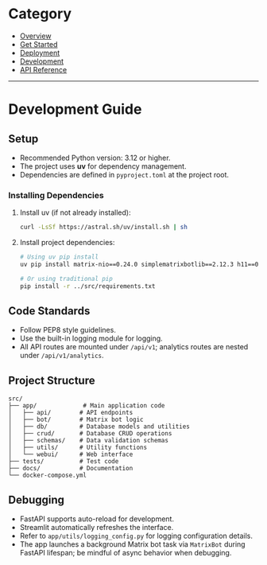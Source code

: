 # Category
* [Overview](./overview.md)
* [Get Started](./get-started.md)
* [Deployment](./deployment.md)
* [Development](./development.md)
* [API Reference](./reference/api-reference.md)

---


# Development Guide

## Setup

- Recommended Python version: 3.12 or higher.
- The project uses **uv** for dependency management.
- Dependencies are defined in `pyproject.toml` at the project root.

### Installing Dependencies

1. Install uv (if not already installed):
   ```bash
   curl -LsSf https://astral.sh/uv/install.sh | sh
   ```

2. Install project dependencies:
   ```bash
   # Using uv pip install
   uv pip install matrix-nio==0.24.0 simplematrixbotlib==2.12.3 h11==0.14.0 httpcore==0.17.3 fastapi==0.115.12 uvicorn==0.34.2 sqlalchemy==2.0.40 python-multipart==0.0.20 pydantic==2.11.4 email-validator==2.2.0 pytest==8.3.5 python-dotenv==1.1.0 backoff==2.2.1 groq
   
   # Or using traditional pip
   pip install -r ../src/requirements.txt
   ```

## Code Standards

- Follow PEP8 style guidelines.
- Use the built-in logging module for logging.
 - All API routes are mounted under `/api/v1`; analytics routes are nested under `/api/v1/analytics`.

## Project Structure

```
src/
├── app/             # Main application code
│   ├── api/        # API endpoints
│   ├── bot/        # Matrix bot logic
│   ├── db/         # Database models and utilities
│   ├── crud/       # Database CRUD operations
│   ├── schemas/    # Data validation schemas
│   ├── utils/      # Utility functions
│   └── webui/      # Web interface
├── tests/          # Test code
├── docs/           # Documentation
└── docker-compose.yml
```

## Debugging

- FastAPI supports auto-reload for development.
- Streamlit automatically refreshes the interface.
- Refer to `app/utils/logging_config.py` for logging configuration details.
 - The app launches a background Matrix bot task via `MatrixBot` during FastAPI lifespan; be mindful of async behavior when debugging.
